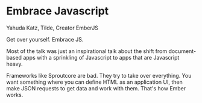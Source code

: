 # Embrace Javascript

Yahuda Katz, Tilde, Creator EmberJS

Get over yourself. Embrace JS. 

Most of the talk was just an inspirational talk about the shift from document-based apps with a sprinkling of Javascript to apps that are Javascript heavy.

Frameworks like Sproutcore are bad. They try to take over everything. You want something where you can define HTML as an application UI, then make JSON requests to get data and work with them. That's how Ember works.
